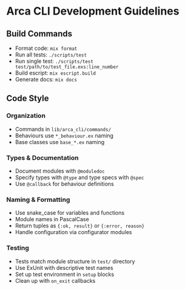 # Arca CLI Development Guidelines

## Build Commands
- Format code: `mix format`
- Run all tests: `./scripts/test`
- Run single test: `./scripts/test test/path/to/test_file.exs:line_number`
- Build escript: `mix escript.build`
- Generate docs: `mix docs`

## Code Style

### Organization
- Commands in `lib/arca_cli/commands/`
- Behaviours use `*_behaviour.ex` naming
- Base classes use `base_*.ex` naming

### Types & Documentation
- Document modules with `@moduledoc`
- Specify types with `@type` and type specs with `@spec`
- Use `@callback` for behaviour definitions

### Naming & Formatting
- Use snake_case for variables and functions
- Module names in PascalCase
- Return tuples as `{:ok, result}` or `{:error, reason}`
- Handle configuration via configurator modules

### Testing
- Tests match module structure in `test/` directory
- Use ExUnit with descriptive test names
- Set up test environment in `setup` blocks
- Clean up with `on_exit` callbacks